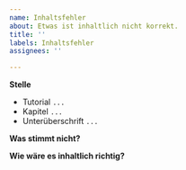 ```yaml
---
name: Inhaltsfehler
about: Etwas ist inhaltlich nicht korrekt.
title: ''
labels: Inhaltsfehler
assignees: ''

---
```


**Stelle**
- Tutorial `...`
- Kapitel `...`
- Unterüberschrift `...`

**Was stimmt nicht?**

**Wie wäre es inhaltlich richtig?**
